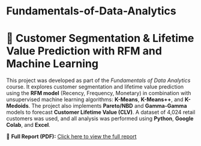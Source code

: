 # Fundamentals-of-Data-Analytics
# 🧠 Customer Segmentation & Lifetime Value Prediction with RFM and Machine Learning

This project was developed as part of the *Fundamentals of Data Analytics* course. It explores customer segmentation and lifetime value prediction using the **RFM model** (Recency, Frequency, Monetary) in combination with unsupervised machine learning algorithms: **K-Means**, **K-Means++**, and **K-Medoids**. The project also implements **Pareto/NBD** and **Gamma-Gamma** models to forecast **Customer Lifetime Value (CLV)**. A dataset of 4,024 retail customers was used, and all analysis was performed using **Python**, **Google Colab**, and **Excel**.

📄 **Full Report (PDF):** [Click here to view the full report](https://drive.google.com/file/d/1lhAJm4YhZ3_53_k0-z4ErWQ3yu5PNccj/view?usp=drive_link)
